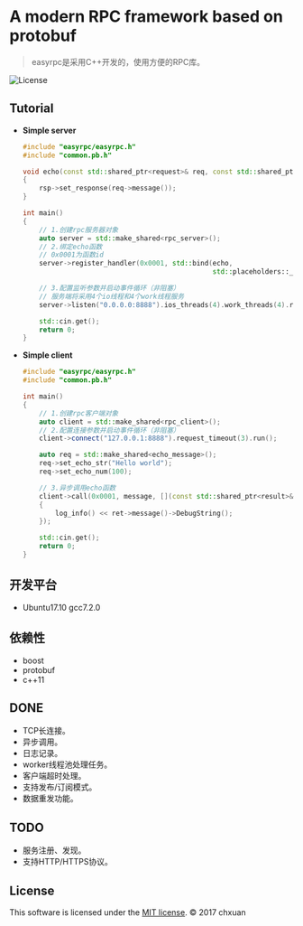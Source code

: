 A modern RPC framework based on protobuf 
===============================================

> easyrpc是采用C++开发的，使用方便的RPC库。

![License][1] 

## Tutorial

* **Simple server**

    ```cpp
    #include "easyrpc/easyrpc.h"
    #include "common.pb.h"
    
    void echo(const std::shared_ptr<request>& req, const std::shared_ptr<response>& rsp)
    {
        rsp->set_response(req->message());
    }
    
    int main()
    {
        // 1.创建rpc服务器对象
        auto server = std::make_shared<rpc_server>();
        // 2.绑定echo函数
        // 0x0001为函数id
        server->register_handler(0x0001, std::bind(echo, 
                                                   std::placeholders::_1, std::placeholders::_2));
    
        // 3.配置监听参数并启动事件循环（非阻塞）
        // 服务端将采用4个io线程和4个work线程服务
        server->listen("0.0.0.0:8888").ios_threads(4).work_threads(4).run();

        std::cin.get();
        return 0;
    }
    ```
    
* **Simple client**
    ```cpp
    #include "easyrpc/easyrpc.h"
    #include "common.pb.h"
    
    int main()
    {   
        // 1.创建rpc客户端对象
        auto client = std::make_shared<rpc_client>();
        // 2.配置连接参数并启动事件循环（非阻塞）
        client->connect("127.0.0.1:8888").request_timeout(3).run();
    
        auto req = std::make_shared<echo_message>();
        req->set_echo_str("Hello world");
        req->set_echo_num(100);

        // 3.异步调用echo函数
        client->call(0x0001, message, [](const std::shared_ptr<result>& ret)
        {
            log_info() << ret->message()->DebugString();
        });
    
        std::cin.get();
        return 0;
    }
    ```

## 开发平台

* Ubuntu17.10 gcc7.2.0

## 依赖性

* boost
* protobuf
* c++11

## DONE

* TCP长连接。
* 异步调用。
* 日志记录。
* worker线程池处理任务。
* 客户端超时处理。
* 支持发布/订阅模式。
* 数据重发功能。

## TODO

* 服务注册、发现。
* 支持HTTP/HTTPS协议。


## License
This software is licensed under the [MIT license][2]. © 2017 chxuan


  [1]: http://img.shields.io/badge/license-MIT-blue.svg?style=flat-square
  [2]: https://github.com/chxuan/easyrpc/blob/master/LICENSE
